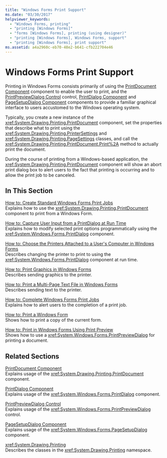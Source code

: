 ```yaml
---
title: "Windows Forms Print Support"
ms.date: "03/30/2017"
helpviewer_keywords: 
  - "Windows Forms, printing"
  - "printing [Windows Forms]"
  - "forms [Windows Forms], printing (using designer)"
  - "printing [Windows Forms], Windows Forms, support"
  - "printing [Windows Forms], print support"
ms.assetid: a4a2960c-eb70-48e2-b641-cfb222704e46
---
```

# Windows Forms Print Support
Printing in Windows Forms consists primarily of using the [PrintDocument Component](../../../../docs/framework/winforms/controls/printdocument-component-windows-forms.md) component to enable the user to print, and the [PrintPreviewDialog Control](../../../../docs/framework/winforms/controls/printpreviewdialog-control-windows-forms.md) control, [PrintDialog Component](../../../../docs/framework/winforms/controls/printdialog-component-windows-forms.md) and [PageSetupDialog Component](../../../../docs/framework/winforms/controls/pagesetupdialog-component-windows-forms.md) components to provide a familiar graphical interface to users accustomed to the Windows operating system.  
  
 Typically, you create a new instance of the <xref:System.Drawing.Printing.PrintDocument> component, set the properties that describe what to print using the <xref:System.Drawing.Printing.PrinterSettings> and <xref:System.Drawing.Printing.PageSettings> classes, and call the <xref:System.Drawing.Printing.PrintDocument.Print%2A> method to actually print the document.  
  
 During the course of printing from a Windows-based application, the <xref:System.Drawing.Printing.PrintDocument> component will show an abort print dialog box to alert users to the fact that printing is occurring and to allow the print job to be canceled.  
  
## In This Section  
 [How to: Create Standard Windows Forms Print Jobs](../../../../docs/framework/winforms/advanced/how-to-create-standard-windows-forms-print-jobs.md)  
 Explains how to use the <xref:System.Drawing.Printing.PrintDocument> component to print from a Windows Form.  
  
 [How to: Capture User Input from a PrintDialog at Run Time](../../../../docs/framework/winforms/advanced/how-to-capture-user-input-from-a-printdialog-at-run-time.md)  
 Explains how to modify selected print options programmatically using the <xref:System.Windows.Forms.PrintDialog> component.  
  
 [How to: Choose the Printers Attached to a User's Computer in Windows Forms](../../../../docs/framework/winforms/advanced/how-to-choose-the-printers-attached-to-user-computer-in-windows-forms.md)  
 Describes changing the printer to print to using the <xref:System.Windows.Forms.PrintDialog> component at run time.  
  
 [How to: Print Graphics in Windows Forms](../../../../docs/framework/winforms/advanced/how-to-print-graphics-in-windows-forms.md)  
 Describes sending graphics to the printer.  
  
 [How to: Print a Multi-Page Text File in Windows Forms](../../../../docs/framework/winforms/advanced/how-to-print-a-multi-page-text-file-in-windows-forms.md)  
 Describes sending text to the printer.  
  
 [How to: Complete Windows Forms Print Jobs](../../../../docs/framework/winforms/advanced/how-to-complete-windows-forms-print-jobs.md)  
 Explains how to alert users to the completion of a print job.  
  
 [How to: Print a Windows Form](../../../../docs/framework/winforms/advanced/how-to-print-a-windows-form.md)  
 Shows how to print a copy of the current form.  
  
 [How to: Print in Windows Forms Using Print Preview](../../../../docs/framework/winforms/advanced/how-to-print-in-windows-forms-using-print-preview.md)  
 Shows how to use a <xref:System.Windows.Forms.PrintPreviewDialog> for printing a document.  
  
## Related Sections  
 [PrintDocument Component](../../../../docs/framework/winforms/controls/printdocument-component-windows-forms.md)  
 Explains usage of the <xref:System.Drawing.Printing.PrintDocument> component.  
  
 [PrintDialog Component](../../../../docs/framework/winforms/controls/printdialog-component-windows-forms.md)  
 Explains usage of the <xref:System.Windows.Forms.PrintDialog> component.  
  
 [PrintPreviewDialog Control](../../../../docs/framework/winforms/controls/printpreviewdialog-control-windows-forms.md)  
 Explains usage of the <xref:System.Windows.Forms.PrintPreviewDialog> control.  
  
 [PageSetupDialog Component](../../../../docs/framework/winforms/controls/pagesetupdialog-component-windows-forms.md)  
 Explains usage of the <xref:System.Windows.Forms.PageSetupDialog> component.  
  
 <xref:System.Drawing.Printing>  
 Describes the classes in the <xref:System.Drawing.Printing> namespace.

